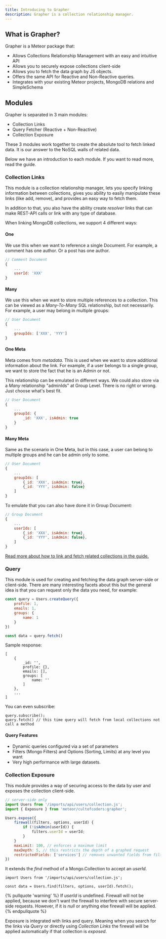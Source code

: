 ```yaml
---
title: Introducing to Grapher
description: Grapher is a collection relationship manager. 
---
```


## What is Grapher?

Grapher is a Meteor package that:

- Allows Collections Relationship Management with an easy and intuitive API
- Allows you to securely expose collections client-side
- Allows you to fetch the data graph by JS objects.
- Offers the same API for Reactive and Non-Reactive queries.
- Integrates with your existing Meteor projects, MongoDB relations and SimpleSchema


## Modules

Grapher is separated in 3 main modules:

- Collection Links
- Query Fetcher (Reactive + Non-Reactive)
- Collection Exposure

These 3 modules work together to create the absolute tool to fetch linked data. It is our answer to the NoSQL walls of related data.

Below we have an introduction to each module. If you want to read more, read the guide.

### Collection Links

This module is a collection relationship manager, lets you specify linking information between collections, 
gives you ability to easily manipulate these links (like add, remove), and provides an easy way to fetch them.

In addition to that, you also have the ability create *resolver* links that can make REST-API calls or link with any type of database.

When linking MongoDB collections, we support 4 different ways:

#### One

We use this when we want to reference a single Document. For example, a comment has one author. Or a post has one author.

```js
// Comment Document
{
    ...
    userId: 'XXX'
}
```

#### Many

We use this when we want to store multiple references to a collection. This can be viewed as a *Many-To-Many* SQL relationship, but not necessarily.
For example, a user may belong in multiple groups:

```js
// User Document
{
    ...
    groupIds: ['XXX', 'YYY']
}
```

#### One Meta
Meta comes from *metadata*. This is used when we want to store additional information about the link. 
For example, if a user belongs to a single group, we want to store the fact that he is an Admin or not.

This relationship can be emulated in different ways. We could also store via a *Many* relationship "adminIds" at Group Level.
There is no right or wrong. Just choose what's best fit.

```js
// User Document
{
    ...
    groupId: {
        _id: 'XXX', isAdmin: true
    }
}
```

#### Many Meta
Same as the scenario in One Meta, but in this case, a user can belong to multiple groups and he can be admin only to some.

```js
// User Document
{
    ...
    groupIds: [
        {_id: 'XXX', isAdmin: true},
        {_id: 'YYY', isAdmin: false}
    ]
}
```

To emulate that you can also have done it in Group Document:

```js
// Group Document
{
    ...
    userIds: [
        {_id: 'XXX', isAdmin: true},
        {_id: 'YYY', isAdmin: false},
    ]
}
```

[Read more about how to link and fetch related collections in the guide.](`guide/links.md`)

### Query

This module is used for creating and fetching the data graph server-side or client-side. There are many interesting facets about this but the general idea is
that you can request only the data you need, for example:

```js
const query = Users.createQuery({
    profile: 1,
    emails: 1,
    groups: {
        name: 1
    }
})

const data = query.fetch()
```

Sample response:

```
[ 
    {
        _id: '',
        profile: {},
        emails: [],
        groups: [
            name: ''
        ]
    },
    ...
]
```

You can even subscribe:

```
query.subscribe();
query.fetch() // this time query will fetch from local collections not call a method
```

#### Query Features

- Dynamic queries configured via a set of parameters
- Filters (Mongo Filters) and Options (Sorting, Limits) at any level you want
- Very high performance with large datasets.

### Collection Exposure

This module provides a way of securing access to the data by user and exposes the collection client-side.

```js
// server-side only
import Users from '/imports/api/users/collection.js';
import { Exposure } from 'meteor/cultofcoders:grapher';

Users.expose({
    firewall(filters, options, userId) {
        if (!isAdmin(userId)) {
            filters.userId = userId;
        }
    }
    maxLimit: 100, // enforces a maximum limit
    maxDepth: 5, // this restricts the depth of a graphed request
    restrictedFields: ['services'] // removes unwanted fields from filters and options fields.
})
```

It extends the *find* method of a Mongo.Collection to accept an *userId*.

```
import Users from '/imports/api/users/collection.js';

const data = Users.find(filters, options, userId).fetch();
```

{% pullquote 'warning' %}
If *userId* is undefined. Firewall will not be applied, because we don't want the firewall to interfere with secure server-side requests.
However, if it is *null* or anything else firewall will be applied.
{% endpullquote %}

Exposure is integrated with links and query. Meaning when you search for the links via *Query* or directly using *Collection Links* the firewall will be
applied automatically if that collection is *exposed*.
